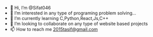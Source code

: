 - 👋 Hi, I’m @Sifat046
- 👀 I’m interested in any type of programing problem solving...
- 🌱 I’m currently learning C,Python,React,Js,C++
- 💞️ I’m looking to collaborate on any type of website based projects
- 📫 How to reach me 2015tasif@gmail.com

<!---
Sifat046/Sifat046 is a ✨ special ✨ repository because its `README.md` (this file) appears on your GitHub profile.
You can click the Preview link to take a look at your changes.
--->
